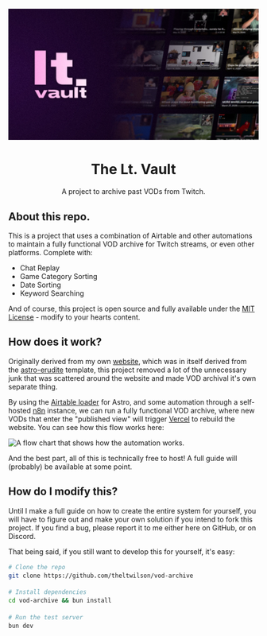 ![Showcase Card](/public/static/twitter-card.webp)

<div align="center">

# The Lt. Vault
A project to archive past VODs from Twitch.

</div>

## About this repo.
This is a project that uses a combination of Airtable and other automations to maintain a fully functional VOD archive for Twitch streams, or even other platforms. Complete with:

* Chat Replay
* Game Category Sorting
* Date Sorting
* Keyword Searching

And of course, this project is open source and fully available under the [MIT License](LICENSE) - modify to your hearts content.

## How does it work?
Originally derived from my own [website](https://github.com/theltwilson/website), which was in itself derived from the [astro-erudite](https://github.com/jktrn/astro-erudite) template, this project removed a lot of the unnecessary junk that was scattered around the website and made VOD archival it's own separate thing.

By using the [Airtable loader](https://github.com/ascorbic/astro-loaders) for Astro, and some automation through a self-hosted [n8n](https://n8n.io) instance, we can run a fully functional VOD archive, where new VODs that enter the "published view" will trigger [Vercel](https://vercel.com) to rebuild the website. You can see how this flow works here:

![A flow chart that shows how the automation works.](https://cdn.ltwilson.tv/u/ZZfMze.png)

And the best part, all of this is technically free to host! A full guide will (probably) be available at some point.

## How do I modify this?
Until I make a full guide on how to create the entire system for yourself, you will have to figure out and make your own solution if you intend to fork this project. If you find a bug, please report it to me either here on GitHub, or on Discord.

That being said, if you still want to develop this for yourself, it's easy:

```sh
# Clone the repo
git clone https://github.com/theltwilson/vod-archive

# Install dependencies
cd vod-archive && bun install

# Run the test server
bun dev
```